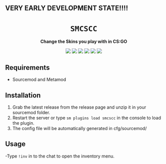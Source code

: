 ## VERY EARLY DEVELOPMENT STATE!!!!

<div align="center">
  <h1><code>SMCSCC</code></h1>
  <p>
    <strong>Change the Skins you play with in CS:GO</strong>
  </p>
  <p style="margin-bottom: 0.5ex;">
    <img
        src="https://img.shields.io/github/downloads/corrreia/SMCSCC/total"
    />
    <img
        src="https://img.shields.io/github/last-commit/corrreia/SMCSCC"
    />
    <img
        src="https://img.shields.io/github/issues/corrreia/SMCSCC"
    />
    <img
        src="https://img.shields.io/github/issues-closed/corrreia/SMCSCC"
    />
    <img
        src="https://img.shields.io/github/repo-size/corrreia/SMCSCC"
    />
    <img
        src="https://img.shields.io/github/workflow/status/corrreia/SMCSCC/Compile%20and%20release"
    />
  </p>
</div>


## Requirements ##
- Sourcemod and Metamod


## Installation ##
1. Grab the latest release from the release page and unzip it in your sourcemod folder.
2. Restart the server or type `sm plugins load smcscc` in the console to load the plugin.
3. The config file will be automatically generated in cfg/sourcemod/

<!-- ## Configuration ## -->
<!-- - You can modify the phrases in addons/sourcemod/translations/smcscc.phrases.txt.
- Once the plugin has been loaded, you can modify the cvars in cfg/sourcemod/smcscc.cfg. -->


## Usage ##

-Type `!inv` in to the chat to open the inventory menu.
